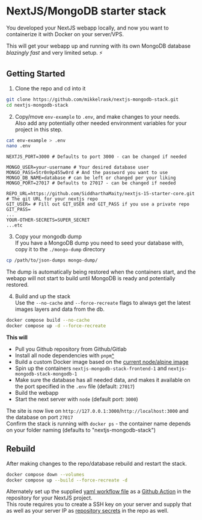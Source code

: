 # NextJS/MongoDB starter stack
You developed your NextJS webapp locally, and now you want to containerize it with Docker on your server/VPS. 

This will get your webapp up and running with its own MongoDB database _blazingly fast_ and very limited setup. ⚡

## Getting Started

1. Clone the repo and cd into it  

```bash
git clone https://github.com/mikkelrask/nextjs-mongodb-stack.git 
cd nextjs-mongodb-stack
```
  
2. Copy/move `env-example` to `.env`, and make changes to your needs.   
Also add any potentially other needed environment variables for your project in this step.
```bash
cat env-example > .env
nano .env
```
```
NEXTJS_PORT=3000 # Defaults to port 3000 - can be changed if needed 

MONGO_USER=your-username # Your desired database user
MONGO_PASS=5tr0n9p455w0rd # And the password you want to use
MONGO_DB_NAME=database # can be left or changed per your liking
MONGO_PORT=27017 # Defaults to 27017 - can be changed if needed 

REPO_URL=https://github.com/SiddharthaMaity/nextjs-15-starter-core.git # The git URL for your nextjs repo
GIT_USER= # Fill out GIT_USER and GIT_PASS if you use a private repo
GIT_PASS=
... 
YOUR-OTHER-SECRETS=SUPER_SECRET
...etc
```

3. Copy your mongodb dump  
If you have a MongoDB dump you need to seed your database with, copy it to the `./mongo-dump` directory
```bash
cp /path/to/json-dumps mongo-dump/
```
The dump is automatically being restored when the containers start, and the webapp will not start to build until MongoDB is ready and potentially restored.  
 
4. Build and up the stack  
Use the `--no-cache` and `--force-recreate` flags to always get the latest images layers and data from the db.  
```bash
docker compose build --no-cache
docker compose up -d --force-recreate
```
**This will**
- Pull you Github repository from Github/Gitlab
- Install all node dependencies with `pnpm`[^](https://pnpm.io/)
- Build a custom Docker image based on the [current node/alpine image](https://hub.docker.com/_/node)
- Spin up the containers `nextjs-mongodb-stack-frontend-1` and `nextjs-mongodb-stack-mongodb-1`
- Make sure the database has all needed data, and makes it available on the port specified in the `.env` file (default: `27017`)
- Build the webapp 
- Start the next server with `node` (default port: `3000`)

The site is now live on `http://127.0.0.1:3000`/`http://localhost:3000` and the database on port `27017`  
Confirm the stack is running with `docker ps` - the container name depends on your folder naming (defaults to "nextjs-mongodb-stack")

## Rebuild
After making changes to the repo/database rebuild and restart the stack.  
```bash
docker compose down --volumes
docker compose up --build --force-recreate -d
```

Alternately set up the supplied [yaml workflow file](./workflows/rebuild-on-push.yml) as a [Github Action](https://docs.github.com/en/actions) in the repository for your NextJS project.  
This route requires you to create a SSH key on your server and supply that as well as your server IP as [repository secrets](https://docs.github.com/en/actions/security-for-github-actions/security-guides/about-secrets) in the repo as well.
